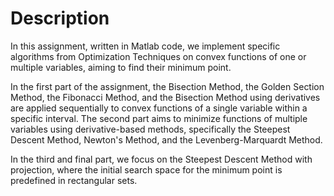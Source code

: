 

# Description
In this assignment, written in Matlab code, we implement specific algorithms from Optimization Techniques on convex functions of one or multiple variables, aiming to find their minimum point.

In the first part of the assignment, the Bisection Method, the Golden Section Method, the Fibonacci Method, and the Bisection Method using derivatives are applied sequentially to convex functions of a single variable within a specific interval.
The second part aims to minimize functions of multiple variables using derivative-based methods, specifically the Steepest Descent Method, Newton's Method, and the Levenberg-Marquardt Method.

In the third and final part, we focus on the Steepest Descent Method with projection, where the initial search space for the minimum point is predefined in rectangular sets.

